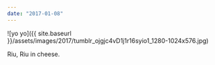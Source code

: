 ```yaml
---
date: "2017-01-08"
---
```


![yo yo]({{ site.baseurl }}/assets/images/2017/tumblr_ojgjc4vD1j1r16syio1_1280-1024x576.jpg)

Riu, Riu in cheese.
